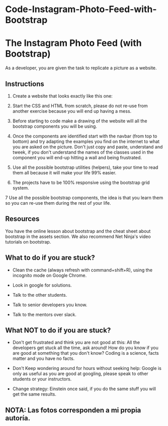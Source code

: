 # Code-Instagram-Photo-Feed-with-Bootstrap

# The Instagram Photo Feed (with Bootstrap)

As a developer, you are given the task to replicate a picture as a website.

## Instructions

1. Create a website that looks exactly like this one:

2. Start the CSS and HTML from scratch, please do not re-use from another exercise because you will end up having a mess.

3. Before starting to code make a drawing of the website will all the bootstrap components you will be using.

4. Once the components are identified start with the navbar (from top to bottom) and try adapting the examples you find on the internet to what you are asked on the picture. Don't just copy and paste, understand and tweek, if you don't understand the names of the classes used in the component you will end-up hitting a wall and being frustrated.

5. Use all the possible bootstrap utilities (helpers), take your time to read them all because it will make your life 99% easier.

6. The projects have to be 100% responsive using the bootstrap grid system.

7 Use all the possible bootstrap components, the idea is that you learn them so you can re-use them during the rest of your life.

## Resources

You have the online lesson about bootstrap and the cheat sheet about bootstrap in the assets section. We also recommend Net Ninja's video tutorials on bootstrap.

## What to do if you are stuck?

* Clean the cache (always refresh with command+shift+R), using the incognito mode on Google Chrome.

* Look in google for solutions.

* Talk to the other students.
* Talk to senior developers you know.
* Talk to the mentors over slack.

## What NOT to do if you are stuck?

* Don't get frustrated and think you are not good at this: All the developers get stuck all the time, ask around! How do you know if you are good at something that you don't know? Coding is a science, facts matter and you have no facts.

* Don't Keep wondering around for hours without seeking help: Google is only as useful as you are good at googling, please speak to other students or your instructors.

* Change strategy: Einstein once said, if you do the same stuff you will get the same results.

## NOTA: Las fotos corresponden a mi propia autoría.
